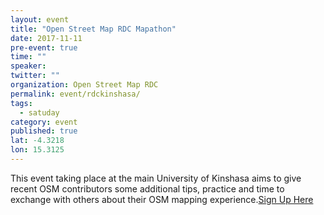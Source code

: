 ```yaml
---
layout: event
title: "Open Street Map RDC Mapathon"
date: 2017-11-11
pre-event: true
time: ""
speaker:
twitter: ""
organization: Open Street Map RDC
permalink: event/rdckinshasa/
tags:  
  - satuday
category: event
published: true
lat: -4.3218
lon: 15.3125
---
```


This event taking place at the main University of Kinshasa aims to give recent OSM contributors some additional tips, practice and time to exchange with others about their OSM mapping experience.[Sign Up Here](https://www.facebook.com/events/1738278843132648)
